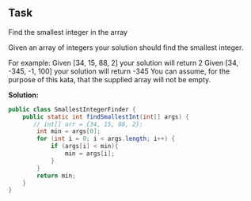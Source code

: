 
## Task
Find the smallest integer in the array

Given an array of integers your solution should find the smallest integer.

For example:
Given [34, 15, 88, 2] your solution will return 2
Given [34, -345, -1, 100] your solution will return -345
You can assume, for the purpose of this kata, that the supplied array will not be empty.


**Solution:**
```java
public class SmallestIntegerFinder {
    public static int findSmallestInt(int[] args) {
       // int[] arr = {34, 15, 88, 2};
        int min = args[0];
        for (int i = 0; i < args.length; i++) {
            if (args[i] < min){
                min = args[i];
            }
        }
        return min;
    }
}
```

